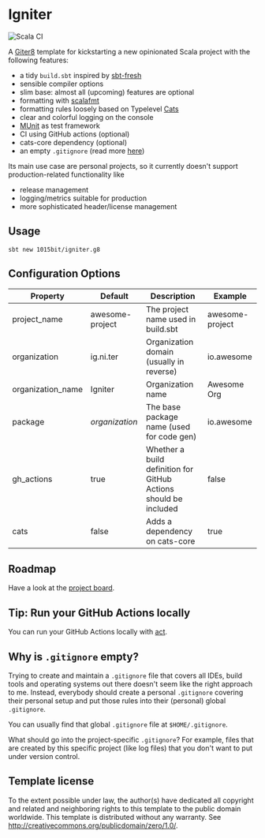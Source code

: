 # Igniter

![Scala CI](https://github.com/pbvie/igniter.g8/workflows/Scala%20CI/badge.svg?branch=master)

A [Giter8](http://www.foundweekends.org/giter8/) template for kickstarting a new opinionated Scala project with the following features:

* a tidy `build.sbt` inspired by [sbt-fresh](https://github.com/sbt/sbt-fresh/)
* sensible compiler options
* slim base: almost all (upcoming) features are optional
* formatting with [scalafmt](https://scalameta.org/scalafmt/)
* formatting rules loosely based on Typelevel [Cats](https://github.com/typelevel/cats)
* clear and colorful logging on the console
* [MUnit](https://scalameta.org/munit/) as test framework
* CI using GitHub actions (optional)
* cats-core dependency (optional)
* an empty `.gitignore` (read more [here](#why-is-gitignore-empty))

Its main use case are personal projects, so it currently doesn't support production-related functionality like

* release management
* logging/metrics suitable for production
* more sophisticated header/license management

## Usage

```
sbt new 1015bit/igniter.g8
```

## Configuration Options

| Property          | Default         | Description                                                      | Example         |
| ----------------- | --------------- | ---------------------------------------------------------------- | --------------- |
| project_name      | awesome-project | The project name used in build.sbt                               | awesome-project |
| organization      | ig.ni.ter       | Organization domain (usually in reverse)                         | io.awesome      |
| organization_name | Igniter         | Organization name                                                | Awesome Org     |
| package           | $organization$  | The base package name (used for code gen)                        | io.awesome      |
| gh_actions        | true            | Whether a build definition for GitHub Actions should be included | false           |
| cats              | false           | Adds a dependency on cats-core                                   | true            |

## Roadmap

Have a look at the [project board](https://github.com/pbvie/igniter.g8/projects/2).

## Tip: Run your GitHub Actions locally

You can run your GitHub Actions locally with [act]("https://github.com/nektos/act").

## Why is `.gitignore` empty?

Trying to create and maintain a `.gitignore` file that covers all IDEs, build tools and operating systems out there doesn't seem like the right approach to me. Instead, everybody should create a personal `.gitignore` covering their personal setup and put those rules into their (personal) global `.gitignore`.

You can usually find that global `.gitignore` file at `$HOME/.gitignore`.

What should go into the project-specific `.gitignore`? For example, files that are created by this specific project (like log files) that you don't want to put under version control.

## Template license

To the extent possible under law, the author(s) have dedicated all copyright and related
and neighboring rights to this template to the public domain worldwide.
This template is distributed without any warranty. See <http://creativecommons.org/publicdomain/zero/1.0/>.
